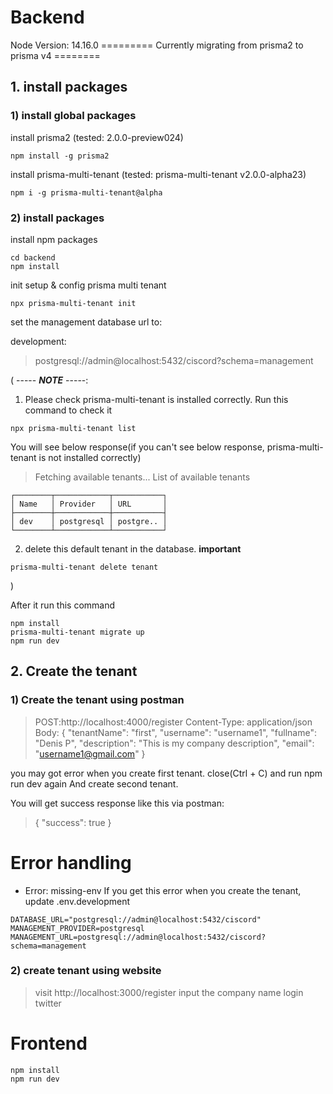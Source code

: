 # Backend
Node Version: 14.16.0
========= Currently migrating from prisma2 to prisma v4 ========
## 1. install packages
### 1) install global packages
install prisma2 (tested: 2.0.0-preview024)
```
npm install -g prisma2
```

install prisma-multi-tenant (tested: prisma-multi-tenant v2.0.0-alpha23)
```
npm i -g prisma-multi-tenant@alpha
```

### 2) install packages
install npm packages

```
cd backend
npm install
```

init setup & config prisma multi tenant
```
npx prisma-multi-tenant init
```

set the management database url to:

development:
> postgresql://admin@localhost:5432/ciscord?schema=management

( ----- ***NOTE*** -----:
1. Please check prisma-multi-tenant is installed correctly.
Run this command to check it
```
npx prisma-multi-tenant list
```
You will see below response(if you can't see below response, prisma-multi-tenant is not installed correctly)
>Fetching available tenants...
  List of available tenants
```
┌────────┬────────────┬───────────┐
│ Name   │ Provider   │ URL       │
├────────┼────────────┼───────────┤
│ dev    │ postgresql │ postgre.. │
└────────┴────────────┴───────────┘
```


2. delete this default tenant in the database. **important**
```
prisma-multi-tenant delete tenant
```
)


After it run this command
```
npm install
prisma-multi-tenant migrate up
npm run dev
```

## 2. Create the tenant

### 1) Create the tenant using postman
>POST:http://localhost:4000/register
Content-Type: application/json
Body:
{
  "tenantName": "first",
  "username": "username1",
  "fullname": "Denis P",
  "description": "This is my company description",
  "email": "username1@gmail.com"
}

you may got error when you create first tenant.
close(Ctrl + C) and run npm run dev again
And create second tenant.

You will get success response like this via postman:
>{
    "success": true
}

# Error handling
- Error: missing-env
If you get this error when you create the tenant, update .env.development
```
DATABASE_URL="postgresql://admin@localhost:5432/ciscord"
MANAGEMENT_PROVIDER=postgresql
MANAGEMENT_URL=postgresql://admin@localhost:5432/ciscord?schema=management
```

### 2) create tenant using website
>visit http://localhost:3000/register
input the company name
login twitter

# Frontend
```
npm install
npm run dev
```
